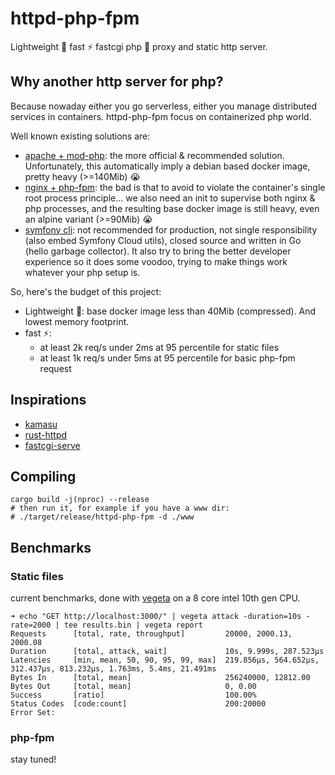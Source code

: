# httpd-php-fpm

Lightweight 🍃 fast ⚡ fastcgi php 🐘 proxy and static http server.

## Why another http server for php?

Because nowaday either you go serverless, either you manage distributed services 
in containers. httpd-php-fpm focus on containerized php world.

Well known existing solutions are:
  - [apache + mod-php](https://hub.docker.com/layers/php/library/php/7.4-apache/images/sha256-48dde1707d7dca2b701aa230344c58cb8ec5b0ce8e9dbceced65bec5ccd7d1d0?context=explore): the more official & recommended solution. Unfortunately, 
    this automatically imply a debian based docker image, pretty heavy (>=140Mib) 😭
  - [nginx + php-fpm](https://hub.docker.com/layers/webdevops/php-nginx/alpine/images/sha256-6cada7ab54b149645ea149dde876c70b60a44869c14a360fda328fabb357e2ed?context=explore): the bad is that to avoid to violate the container's single
    root process principle... we also need an init to supervise both nginx & 
    php processes, and the resulting base docker image is still heavy, even an 
    alpine variant (>=90Mib) 😭
  - [symfony cli](https://github.com/symfony/cli/releases): not recommended 
    for production, not single responsibility (also embed Symfony Cloud utils), 
    closed source and written in Go (hello garbage collector). It also try to 
    bring the better developer experience so it does some voodoo, trying to make 
    things work whatever your php setup is.

So, here's the budget of this project:
- Lightweight 🍃: base docker image less than 40Mib (compressed). And lowest memory footprint.
- fast ⚡:
  - at least 2k req/s under 2ms at 95 percentile for static files
  - at least 1k req/s under 5ms at 95 percentile for basic php-fpm request

## Inspirations

- [kamasu](https://github.com/hhatto/kamasu)
- [rust-httpd](https://github.com/PritiKumr/rust-httpd/blob/master/src/main.rs)
- [fastcgi-serve](https://github.com/beberlei/fastcgi-serve)

## Compiling

```fish
cargo build -j(nproc) --release
# then run it, for example if you have a www dir:
# ./target/release/httpd-php-fpm -d ./www
```

## Benchmarks

### Static files

current benchmarks, done with [vegeta](https://github.com/tsenart/vegeta) on a 
8 core intel 10th gen CPU.

```shell
➜ echo "GET http://localhost:3000/" | vegeta attack -duration=10s -rate=2000 | tee results.bin | vegeta report
Requests      [total, rate, throughput]         20000, 2000.13, 2000.08
Duration      [total, attack, wait]             10s, 9.999s, 287.523µs
Latencies     [min, mean, 50, 90, 95, 99, max]  219.856µs, 564.652µs, 312.437µs, 813.232µs, 1.763ms, 5.4ms, 21.491ms
Bytes In      [total, mean]                     256240000, 12812.00
Bytes Out     [total, mean]                     0, 0.00
Success       [ratio]                           100.00%
Status Codes  [code:count]                      200:20000  
Error Set:
```

### php-fpm

stay tuned!